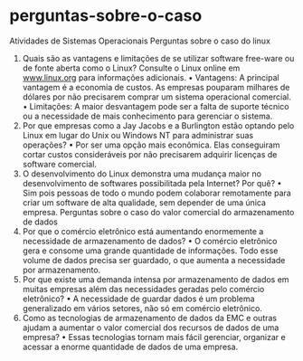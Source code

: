 # perguntas-sobre-o-caso
Atividades de Sistemas Operacionais 
Perguntas sobre o caso do linux
1. Quais são as vantagens e limitações de se utilizar software free-ware ou de fonte aberta como o Linux? Consulte o Linux online em www.linux.org para informações adicionais.
• Vantagens: A principal vantagem é a economia de custos. As empresas pouparam milhares de dólares por não precisarem comprar um sistema operacional comercial.
• Limitações: A maior desvantagem pode ser a falta de suporte técnico ou a necessidade de mais conhecimento para gerenciar o sistema.
2. Por que empresas como a Jay Jacobs e a Burlington estão optando pelo Linux em lugar do Unix ou Windows NT para administrar suas operações?
• Por ser uma opção mais econômica. Elas conseguiram cortar custos consideráveis por não precisarem adquirir licenças de software comercial.
3. O desenvolvimento do Linux demonstra uma mudança maior no desenvolvimento de softwares possibilitada pela Internet? Por quê?
• Sim pois pessoas de todo o mundo podem colaborar remotamente para criar um software de alta qualidade, sem depender de uma única empresa.
Perguntas sobre o caso do valor comercial do armazenamento de dados
1. Por que o comércio eletrônico está aumentando enormemente a necessidade de armazenamento de dados?
• O comércio eletrônico gera e consome uma grande quantidade de informações. Todo esse volume de dados precisa ser guardado, o que aumenta a necessidade por armazenamento.
2. Por que existe uma demanda intensa por armazenamento de dados em muitas empresas além das necessidades geradas pelo comércio eletrônico?
• A necessidade de guardar dados é um problema generalizado em vários setores, não só em comércio eletrônico.
3. Como as tecnologias de armazenamento de dados da EMC e outras ajudam a aumentar o valor comercial dos recursos de dados de uma empresa?
• Essas tecnologias tornam mais fácil gerenciar, organizar e acessar a enorme quantidade de dados de uma empresa.
